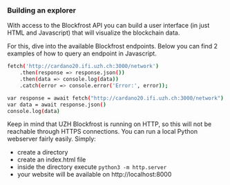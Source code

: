 ### Building an explorer

With access to the Blockfrost API you can build a user interface (in just HTML and Javascript) that will visualize the blockchain data.

For this, dive into the available Blockfrost endpoints. Below you can find 2 examples of how to query an endpoint in Javascript.

```bash
fetch('http://cardano20.ifi.uzh.ch:3000/network')
    .then(response => response.json())
    .then(data => console.log(data))
    .catch(error => console.error('Error:', error));
```

```bash
var response = await fetch("http://cardano20.ifi.uzh.ch:3000/network")
var data = await response.json()
console.log(data)
```

Keep in mind that UZH Blockfrost is running on HTTP, so this will not be reachable through HTTPS connections. You can run a local Python webserver fairly easily. Simply:
- create a directory
- create an index.html file
- inside the directory execute `python3 -m http.server`
- your website will be available on http://localhost:8000

